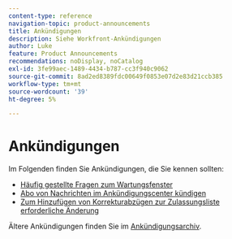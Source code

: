 ```yaml
---
content-type: reference
navigation-topic: product-announcements
title: Ankündigungen
description: Siehe Workfront-Ankündigungen
author: Luke
feature: Product Announcements
recommendations: noDisplay, noCatalog
exl-id: 3fe99aec-1489-4434-b787-cc3f940c9062
source-git-commit: 8ad2ed8389fdc00649f0853e07d2e83d21ccb385
workflow-type: tm+mt
source-wordcount: '39'
ht-degree: 5%

---
```


# Ankündigungen

Im Folgenden finden Sie Ankündigungen, die Sie kennen sollten:

<!--* [Enhanced Analytics deprecation guide](/help/quicksilver/product-announcements/announcements/enhanced-analytics-deprecation.md)-->
* [Häufig gestellte Fragen zum Wartungsfenster](../../product-announcements/announcements/maintenance-window-faq.md)
* [Abo von Nachrichten im Ankündigungscenter kündigen](unsubscribe-from-ac-messages.md)
* [Zum Hinzufügen von Korrekturabzügen zur Zulassungsliste erforderliche Änderung](proofhq-domain-change-workfront.md)



Ältere Ankündigungen finden Sie im [Ankündigungsarchiv](announcement-archive/announcement-archive.md).
